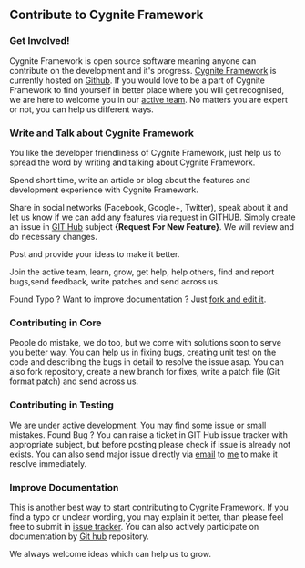 ## Contribute to Cygnite Framework     
 
### Get Involved!    
Cygnite Framework is open source software meaning anyone can contribute on the development and it's progress. [Cygnite Framework](https://github.com/cygnite/framework/) is currently hosted on [Github](https://github.com/). If you would love to be a part of Cygnite Framework to find yourself in better place where you will get recognised, we are here to welcome you in our [active team](https://github.com/cygnite/framework/). No matters you are expert or not, you can help us different ways.    

### Write and Talk about Cygnite Framework


You like the developer friendliness of Cygnite Framework, just help us to spread the word by writing and talking about Cygnite Framework.

Spend short time, write an article or blog about the features and development experience with Cygnite Framework.

Share in social networks (Facebook, Google+, Twitter), speak about it and let us know if we can add any features via request in GITHUB. Simply create an issue in [GIT Hub](https://github.com/cygnite/framework/issues) subject **{Request For New Feature}**. We will review and do necessary changes.

Post and provide your ideas to make it better.

Join the active team, learn, grow, get help, help others, find and report bugs,send feedback, write patches and send across us.

Found Typo ? Want to improve documentation ? Just [fork and edit it](https://github.com/cygnite/documentation/wiki/_pages).



### Contributing in Core

People do mistake, we do too, but we come with solutions soon to serve you better way. You can help us in fixing bugs, creating unit test on the code and describing the bugs in detail to resolve the issue asap. You can also fork repository, create a new branch for fixes, write a patch file (Git format patch) and send across us.


### Contributing in Testing

We are under active development. You may find some issue or small mistakes. Found Bug ? You can raise a ticket in GIT Hub issue tracker with appropriate subject, but before posting please check if issue is already not exists. You can also send major issue directly via [email](mailto:dey.sanjoy0@gmail.com?Subject=Cygnite%20Framework%20Issue) to [me](mailto:sanjoy09@hotmail.com?Subject=Cygnite%20Framework%20Issue) to make it resolve immediately.  

### Improve Documentation

This is another best way to start contributing to Cygnite Framework. If you find a typo or unclear wording, you may explain it better, than please feel free to submit in [issue tracker](https://github.com/cygnite/framework/issues). You can also actively participate on documentation by [Git hub](https://github.com/cygnite/documentation/wiki/_pages) repository.

We always welcome ideas which can help us to grow.




